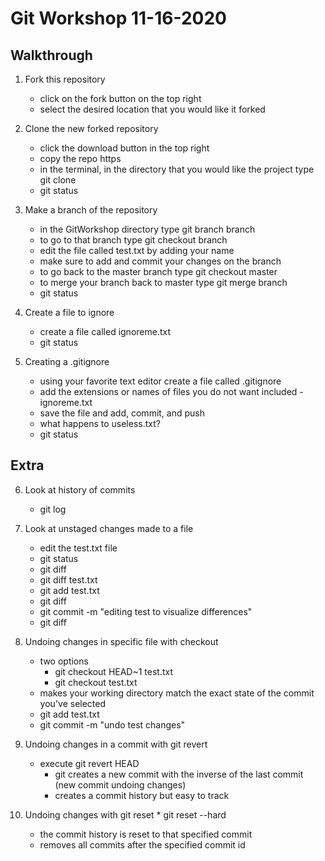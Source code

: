 # Git Workshop 11-16-2020  

## Walkthrough

1. Fork this repository 
   * click on the fork button on the top right
   * select the desired location that you would like it forked
  
2. Clone the new forked repository
   * click the download button in the top right
   * copy the repo https
   * in the terminal, in the directory that you would like the project type git clone <repo https>
   * git status
  
3. Make a branch of the repository
   * in the GitWorkshop directory type git branch <yourname>branch
   * to go to that branch type git checkout <yourname>branch
   * edit the file called test.txt by adding your name
   * make sure to add and commit your changes on the branch
   * to go back to the master branch type git checkout master
   * to merge your branch back to master type git merge <yourname>branch
   * git status
 
4. Create a file to ignore
   * create a file called ignoreme.txt
   * git status
  
5. Creating a .gitignore 
   * using your favorite text editor create a file called .gitignore
   * add the extensions or names of files you do not want included - ignoreme.txt
   * save the file and add, commit, and push
   * what happens to useless.txt?
   * git status

## Extra

6. Look at history of commits
    * git log
    
7. Look at unstaged changes made to a file
    * edit the test.txt file
    * git status
    * git diff
    * git diff test.txt
    * git add test.txt 
    * git diff
    * git commit -m "editing test to visualize differences"
    * git diff
    
8. Undoing changes in specific file with checkout
    * two options 
      * git checkout HEAD~1 test.txt
      * git checkout <id from git log> test.txt
    * makes your working directory match the exact state of the commit you've selected
    * git add test.txt
    * git commit -m "undo test changes"
  
 9. Undoing changes in a commit with git revert
    * execute git revert HEAD
      * git creates a new commit with the inverse of the last commit (new commit undoing changes)
      * creates a commit history but easy to track
 
 10. Undoing changes with git reset
    * git reset --hard <commit id> 
      * the commit history is reset to that specified commit
      * removes all commits after the specified commit id
  
    
